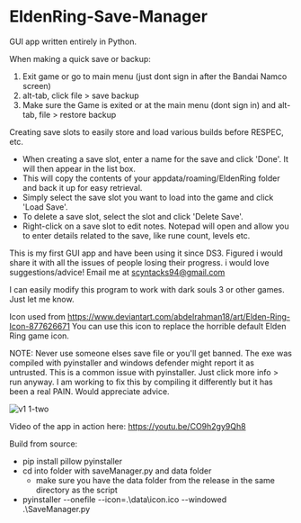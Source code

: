 # EldenRing-Save-Manager
GUI app written entirely in Python.


When making a quick save or backup:
  1. Exit game or go to main menu (just dont sign in after the Bandai Namco screen)
  2. alt-tab, click file > save backup
  3. Make sure the Game is exited or at the main menu (dont sign in) and alt-tab, file > restore backup


Creating save slots to easily store and load various builds before RESPEC, etc.
  
  - When creating a save slot, enter a name for the save and click 'Done'. It will then appear in the list box.
  - This will copy the contents of your appdata/roaming/EldenRing folder and back it up for easy retrieval.
  - Simply select the save slot you want to load into the game and click 'Load Save'.
  - To delete a save slot, select the slot and click 'Delete Save'.
  - Right-click on a save slot to edit notes. Notepad will open and allow you to enter details related to the save, like rune count, levels etc.




This is my first GUI app and have been using it since DS3. Figured i would share it with all the issues of people losing their progress. i would love suggestions/advice! Email me at scyntacks94@gmail.com


I can easily modify this program to work with dark souls 3 or other games. Just let me know.

Icon used from https://www.deviantart.com/abdelrahman18/art/Elden-Ring-Icon-877626671
You can use this icon to replace the horrible default Elden Ring game icon.

NOTE: Never use someone elses save file or you'll get banned. The exe was compiled with pyinstaller and windows defender might report it as untrusted. This is a common issue with pyinstaller. Just click more info > run anyway. I am working to fix this by compiling it differently but it has been a real PAIN. Would appreciate advice.


![v1 1-two](https://user-images.githubusercontent.com/68882322/156934436-a416d6a1-501b-4cc9-8a31-60d07d50b10a.png)

Video of the app in action here: https://youtu.be/CO9h2gy9Qh8


Build from source:
  - pip install pillow pyinstaller
  - cd into folder with saveManager.py and data folder
    - make sure you have the data folder from the release in the same directory as the script
  - pyinstaller --onefile --icon=.\data\icon.ico --windowed .\SaveManager.py
